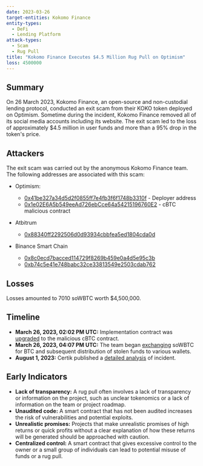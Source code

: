 ```yaml
---
date: 2023-03-26
target-entities: Kokomo Finance
entity-types:
  - DeFi
  - Lending Platform
attack-types:
  - Scam
  - Rug Pull
title: "Kokomo Finance Executes $4.5 Million Rug Pull on Optimism"
loss: 4500000
---
```


## Summary

On 26 March 2023, Kokomo Finance, an open-source and non-custodial lending protocol, conducted an exit scam from their KOKO token deployed on Optimism. Sometime during the incident, Kokomo Finance removed all of its social media accounts including its website. The exit scam led to the loss of approximately $4.5 million in user funds and more than a 95% drop in the token's price.

## Attackers

The exit scam was carried out by the anonymous Kokomo Finance team. The following addresses are associated with this scam:

- Optimism:
  - [0x41be327a34d5d2f0855ff7e4fb3f6f1748b3310f](https://optimistic.etherscan.io/address/0x41be327a34d5d2f0855ff7e4fb3f6f1748b3310f) - Deployer address
  - [0x1e02E6A5b549eeAd726ebCce64a54215196760E2](https://optimistic.etherscan.io/address/0x1e02E6A5b549eeAd726ebCce64a54215196760E2) - cBTC malicious contract

- Atbitrum
  - [0x88340ff2292506d0d93934cbbfea5ed1804cda0d](https://arbiscan.io/address/0x88340ff2292506d0d93934cbbfea5ed1804cda0d)

- Binance Smart Chain
  - [0x8c0ecd7bacced114729f8269b459e0a4d5e95c3b](https://bscscan.com/address/0x8c0ecd7bacced114729f8269b459e0a4d5e95c3b)
  - [0xb74c5e41e748babc32ce33813549e2503cdab762](https://bscscan.com/address/0xb74c5e41e748babc32ce33813549e2503cdab762)

## Losses

Losses amounted to 7010 soWBTC worth $4,500,000.

## Timeline

- **March 26, 2023, 02:02 PM UTC:** Implementation contract was [upgraded](https://optimistic.etherscan.io/tx/0xd751d8b98a1720b72e516fc8f8d47a076a60b08013be101f280cf1b728b6f20b) to the malicious cBTC contract.
- **March 26, 2023, 04:07 PM UTC:** The team began [exchanging](https://optimistic.etherscan.io/tx/0x34d0c08244df664f4520e4b8656c24dd4dd134c095599028c1f07097a7a6beaf) soWBTC for BTC and subsequent distribution of stolen funds to various wallets.
- **August 1, 2023:** Certik published a [detailed analysis](https://www.certik.com/resources/blog/kokomo-finance) of incident.

## Early Indicators

- **Lack of transparency:** A rug pull often involves a lack of transparency or information on the project, such as unclear tokenomics or a lack of information on the team or project roadmap.
- **Unaudited code:** A smart contract that has not been audited increases the risk of vulnerabilities and potential exploits.
- **Unrealistic promises:** Projects that make unrealistic promises of high returns or quick profits without a clear explanation of how these returns will be generated should be approached with caution.
- **Centralized control:** A smart contract that gives excessive control to the owner or a small group of individuals can lead to potential misuse of funds or a rug pull.
